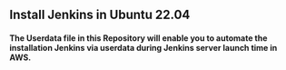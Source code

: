 ## Install Jenkins in Ubuntu 22.04

#### The Userdata file in this Repository will enable you to automate the installation Jenkins via userdata during Jenkins server launch time in AWS. 
